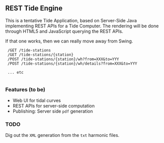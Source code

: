 ## REST Tide Engine

This is a tentative Tide Application, based on Server-Side Java implementing REST APIs for a Tide Computer.
The rendering will be done through HTML5 and JavaScript querying the REST APIs.  

If that one works, then we can really move away from Swing.

```
 /GET /tide-stations
 /GET /tide-stations/{station}
 /POST /tide-stations/{station}/wh?from=XXX&to=YYY
 /POST /tide-stations/{station}/wh/details?from=XXX&to=YYY
 
 ... etc
 
```

### Features (to be)
- Web UI for tidal curves
- REST APIs for server-side computation 
- Publishing: Server side `pdf` generation

### TODO
Dig out the `XML` generation from the `txt` harmonic files.
